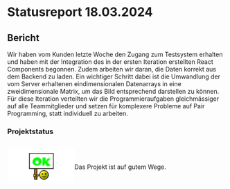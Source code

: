 # Statusreport 18.03.2024

## Bericht

Wir haben vom Kunden letzte Woche den Zugang zum Testsystem erhalten und haben mit der Integration des in der ersten Iteration erstellten React Components begonnen. Zudem arbeiten wir daran, die Daten korrekt aus dem Backend zu laden. Ein wichtiger Schritt dabei ist die Umwandlung der vom Server erhaltenen eindimensionalen Datenarrays in eine zweidimensionale Matrix, um das Bild entsprechend darstellen zu können. Für diese Iteration verteilten wir die Programmieraufgaben gleichmässiger auf alle Teammitglieder und setzen für komplexere Probleme auf Pair Programming, statt individuell zu arbeiten.

### Projektstatus

<div style="display:flex;align-items:center;">

![Das Projekt ist auf gutem Wege](./Grafiken/ok.png)

<p>Das Projekt ist auf gutem Wege.</p>
</div>
